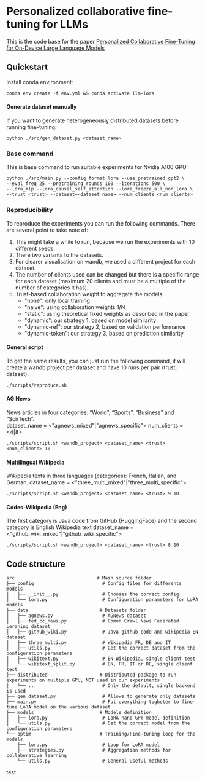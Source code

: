 # Personalized collaborative fine-tuning for LLMs

This is the code base for the
paper [Personalized Collaborative Fine-Tuning for On-Device Large Language Models](https://arxiv.org/abs/2404.09753)

## Quickstart

Install conda environment:

```
conda env create -f env.yml && conda activate llm-lora
```

#### Generate dataset manually

If you want to generate heterogeneously distributed datasets before running fine-tuning:

```
python ./src/gen_dataset.py <dataset_name>
```

### Base command

This is base command to run suitable experiments for Nvidia A100 GPU:

```
python ./src/main.py --config_format lora --use_pretrained gpt2 \
--eval_freq 25 --pretraining_rounds 100 --iterations 500 \
--lora_mlp --lora_causal_self_attention --lora_freeze_all_non_lora \
--trust <trust> --dataset=<dataset_name> --num_clients <num_clients>
```

### Reproducibility

To reproduce the experiments you can run the following commands. There are several point to take note of:

1. This might take a while to run, because we run the experiments with 10 different seeds.
2. There two variants to the datasets.
3. For clearer visualisation on wandb, we used a different project for each dataset.
4. The number of clients used can be changed but there is a specific range for each dataset (maximum 20 clients and must
   be a multiple of the number of categories it has).
5. Trust-based collaboration weight to aggregate the models:
   - "none": only local training
   - "naive": using collaboration weights 1/N
   - "static": using theoretical fixed weights as described in the paper
   - "dynamic": our strategy 1, based on model similarity
   - "dynamic-ref": our strategy 2, based on validation performance
   - "dynamic-token": our strategy 3, based on prediction similarity 

#### General script

To get the same results, you can just run the following command, it will create a wandb project per dataset and have 10
runs per pair (trust, dataset).

```
./scripts/reproduce.sh
```

#### AG News

News articles in four categories: “World”, “Sports”, “Business” and “Sci/Tech”. \
dataset_name = <"agnews_mixed"|"agnews_specific">
num_clients = <4|8>

```
./scripts/script.sh <wandb_project> <dataset_name> <trust> <num_clients> 10
```

#### Multilingual Wikipedia

Wikipedia texts in three languages (categories): French, Italian, and German.
dataset_name = <"three_multi_mixed"|"three_multi_specific">

```
./scripts/script.sh <wandb_project> <dataset_name> <trust> 9 10
```

#### Codes-Wikipedia (Eng)

The first category is Java code from GitHub (HuggingFace) and the second category is English Wikipedia text
dataset_name = <"github_wiki_mixed"|"github_wiki_specific">

```
./scripts/script.sh <wandb_project> <dataset_name> <trust> 8 10
```

## Code structure

```
src                              # Main source folder                                                                                                                                                                                                                                                               
├── config                         # Config files for differents models
│   ├── __init__.py                # Chooses the correct config
│   └── lora.py                    # Configuration parameters for LoRA models
├── data                          # Datasets folder
│   ├── agnews.py                  # AGNews dataset
│   ├── fed_cc_news.py             # Comon Crawl News Federated Leraning dataset 
│   ├── github_wiki.py             # Java github code and wikipedia EN dataset
│   ├── three_multi.py             # Wikipedia FR, DE and IT
│   ├── utils.py                   # Get the correct dataset from the configuration parameters
│   ├── wikitext.py                # EN Wikipedia, single client test
│   └── wikitext_split.py          # EN, FR, IT or DE, single client test
├── distributed                   # Distributed package to run experiments on multiple GPU, NOT used in our experiments
│   └── ...                        # Only the default, single backend is used
├── gen_dataset.py                 # Allows to generate only datasets
├── main.py                        # Put everything togheter to fine-tune LoRA model on the various dataset
├── models                        # Models definition
│   ├── lora.py                    # LoRA nano-GPT model definition
│   └── utils.py                   # Get the correct model from the configuration parameters
└── optim                         # Training/Fine-tuning loop for the models 
    ├── lora.py                    # Loop for LoRA model
    ├── strategies.py              # Aggregation methods for collaborative learning
    └── utils.py                   # General useful methods
```

test

